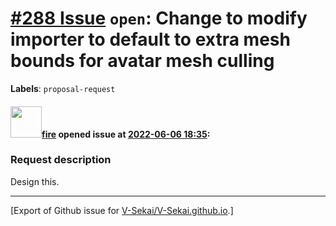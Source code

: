 # [\#288 Issue](https://github.com/V-Sekai/V-Sekai.github.io/issues/288) `open`: Change to modify importer to default to extra mesh bounds for avatar mesh culling
**Labels**: `proposal-request`


#### <img src="https://avatars.githubusercontent.com/u/32321?u=c2e06a3d2b49a467aa907e54aa259516440267cc&v=4" width="50">[fire](https://github.com/fire) opened issue at [2022-06-06 18:35](https://github.com/V-Sekai/V-Sekai.github.io/issues/288):

### Request description

Design this.




-------------------------------------------------------------------------------



[Export of Github issue for [V-Sekai/V-Sekai.github.io](https://github.com/V-Sekai/V-Sekai.github.io).]
